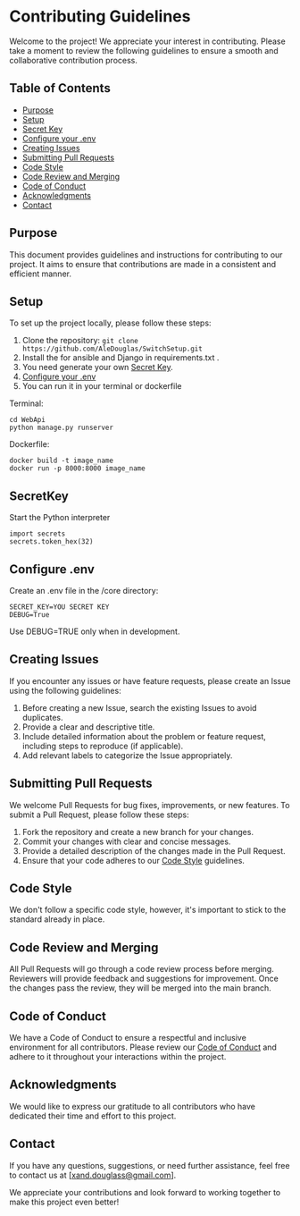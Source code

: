 # Contributing Guidelines

Welcome to the project! We appreciate your interest in contributing. Please take a moment to review the following guidelines to ensure a smooth and collaborative contribution process.

## Table of Contents

- [Purpose](#purpose)
- [Setup](#setup)
- [Secret Key](#SecretKey)
- [Configure your .env](#configure-.env)
- [Creating Issues](#creating-issues)
- [Submitting Pull Requests](#submitting-pull-requests)
- [Code Style](#code-style)
- [Code Review and Merging](#code-review-and-merging)
- [Code of Conduct](#code-of-conduct)
- [Acknowledgments](#acknowledgments)
- [Contact](#contact)

## Purpose

This document provides guidelines and instructions for contributing to our project. It aims to ensure that contributions are made in a consistent and efficient manner.

## Setup

To set up the project locally, please follow these steps:

1. Clone the repository: `git clone https://github.com/AleDouglas/SwitchSetup.git`
2. Install the for ansible and Django in requirements.txt .
3. You need generate your own [Secret Key](#SecretKey).
4. [Configure your .env](#configure-.env)
5. You can run it in your terminal or dockerfile

Terminal:
```
cd WebApi
python manage.py runserver
```

Dockerfile:
```
docker build -t image_name
docker run -p 8000:8000 image_name
```
## SecretKey

Start the Python interpreter
```
import secrets
secrets.token_hex(32)
```

## Configure .env

Create an .env file in the /core directory:
```
SECRET_KEY=YOU SECRET KEY
DEBUG=True
```
Use DEBUG=TRUE only when in development.
## Creating Issues

If you encounter any issues or have feature requests, please create an Issue using the following guidelines:

1. Before creating a new Issue, search the existing Issues to avoid duplicates.
2. Provide a clear and descriptive title.
3. Include detailed information about the problem or feature request, including steps to reproduce (if applicable).
4. Add relevant labels to categorize the Issue appropriately.

## Submitting Pull Requests

We welcome Pull Requests for bug fixes, improvements, or new features. To submit a Pull Request, please follow these steps:

1. Fork the repository and create a new branch for your changes.
2. Commit your changes with clear and concise messages.
3. Provide a detailed description of the changes made in the Pull Request.
4. Ensure that your code adheres to our [Code Style](#code-style) guidelines.

## Code Style

We don't follow a specific code style, however, it's important to stick to the standard already in place.

## Code Review and Merging

All Pull Requests will go through a code review process before merging. Reviewers will provide feedback and suggestions for improvement. Once the changes pass the review, they will be merged into the main branch.

## Code of Conduct

We have a Code of Conduct to ensure a respectful and inclusive environment for all contributors. Please review our [Code of Conduct](https://docs.github.com/en/site-policy/github-terms/github-community-code-of-conduct) and adhere to it throughout your interactions within the project.

## Acknowledgments

We would like to express our gratitude to all contributors who have dedicated their time and effort to this project.

## Contact

If you have any questions, suggestions, or need further assistance, feel free to contact us at [xand.douglass@gmail.com].

We appreciate your contributions and look forward to working together to make this project even better!
